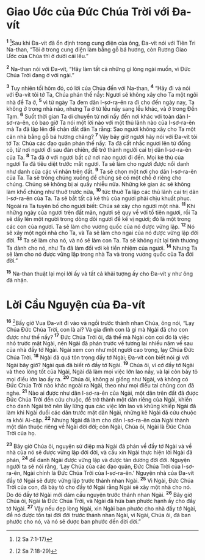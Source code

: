 # Giao Ước của Ðức Chúa Trời với Ða-vít
<sup><b>1</b></sup> [^1@-0daddac6-0392-41c9-9872-1740468aefb8]Sau khi Ða-vít đã ổn định trong cung điện của ông, Ða-vít nói với Tiên Tri Na-than, “Tôi ở trong cung điện làm bằng gỗ bá hương, còn Rương Giao Ước của Chúa thì ở dưới cái lều.”

<sup><b>2</b></sup> Na-than nói với Ða-vít, “Hãy làm tất cả những gì lòng ngài muốn, vì Ðức Chúa Trời đang ở với ngài.”

<sup><b>3</b></sup> Tuy nhiên tối hôm đó, có lời của Chúa đến với Na-than, <sup><b>4</b></sup> “Hãy đi và nói với Ða-vít tôi tớ Ta, Chúa phán thế nầy: Ngươi sẽ không xây cho Ta một ngôi nhà để Ta ở, <sup><b>5</b></sup> vì từ ngày Ta đem dân I-sơ-ra-ên ra đi cho đến ngày nay, Ta không ở trong nhà nào, nhưng Ta ở từ lều nầy sang lều khác, và ở trong Ðền Tạm. <sup><b>6</b></sup> Suốt thời gian Ta di chuyển từ nơi nầy đến nơi khác với toàn dân I-sơ-ra-ên, có bao giờ Ta nói một lời nào với một thủ lãnh nào của I-sơ-ra-ên mà Ta đã lập lên để chăn dắt dân Ta rằng: Sao ngươi không xây cho Ta một căn nhà bằng gỗ bá hương chăng? <sup><b>7</b></sup> Vậy bây giờ ngươi hãy nói với Ða-vít tôi tớ Ta: Chúa các đạo quân phán thế nầy: Ta đã cất nhắc ngươi lên từ đồng cỏ, từ nơi ngươi đi sau đàn chiên, để trở thành người cai trị dân I-sơ-ra-ên của Ta. <sup><b>8</b></sup> Ta đã ở với ngươi bất cứ nơi nào ngươi đi đến. Mọi kẻ thù của ngươi Ta đã tiêu diệt trước mắt ngươi. Ta sẽ làm cho ngươi được nổi danh như danh của các vĩ nhân trên đất. <sup><b>9</b></sup> Ta sẽ chọn một nơi cho dân I-sơ-ra-ên của Ta. Ta sẽ trồng chúng xuống để chúng sẽ có một chỗ ở riêng cho chúng. Chúng sẽ không bị ai quấy nhiễu nữa. Những kẻ gian ác sẽ không làm khổ chúng như thuở trước nữa, <sup><b>10</b></sup> tức thuở Ta lập các thủ lãnh cai trị dân I-sơ-ra-ên của Ta. Ta sẽ bắt tất cả kẻ thù của ngươi phải chịu khuất phục. Ngoài ra Ta tuyên bố cho ngươi biết: Chúa sẽ xây cho ngươi một nhà. <sup><b>11</b></sup> Khi những ngày của ngươi trên đất mãn, ngươi sẽ quy về với tổ tiên ngươi, rồi Ta sẽ dấy lên một người trong dòng dõi ngươi để kế vị ngươi; đó là một trong các con của ngươi. Ta sẽ làm cho vương quốc của nó được vững lập. <sup><b>12</b></sup> Nó sẽ xây một ngôi nhà cho Ta, và Ta sẽ làm cho ngai của nó được vững lập đời đời. <sup><b>13</b></sup> Ta sẽ làm cha nó, và nó sẽ làm con Ta. Ta sẽ không rút lại tình thương Ta dành cho nó, như Ta đã làm đối với kẻ tiền nhiệm của ngươi. <sup><b>14</b></sup> Nhưng Ta sẽ làm cho nó được vững lập trong nhà Ta và trong vương quốc của Ta đời đời.”

<sup><b>15</b></sup> Na-than thuật lại mọi lời ấy và tất cả khải tượng ấy cho Ða-vít y như ông đã nhận.

# Lời Cầu Nguyện của Ða-vít
<sup><b>16</b></sup> [^2@-0daddac6-0392-41c9-9872-1740468aefb8]Bấy giờ Vua Ða-vít đi vào và ngồi trước thánh nhan Chúa, ông nói, “Lạy Chúa Ðức Chúa Trời, con là ai? Và gia đình con là gì mà Ngài đã cho con được như thế nầy? <sup><b>17</b></sup> Ðức Chúa Trời ôi, đã thế mà Ngài còn coi đó là việc nhỏ trước mặt Ngài, nên Ngài đã phán trước về tương lai nhiều năm về sau của nhà đầy tớ Ngài. Ngài xem con như một người cao trọng, lạy Chúa Ðức Chúa Trời. <sup><b>18</b></sup> Ngài đã quá tôn trọng đầy tớ Ngài; Ða-vít còn biết nói gì với Ngài bây giờ? Ngài quả đã biết rõ đầy tớ Ngài. <sup><b>19</b></sup> Chúa ôi, vì cớ đầy tớ Ngài và theo lòng tốt của Ngài, Ngài đã làm mọi việc lớn lao nầy, và lại còn bày tỏ mọi điều lớn lao ấy ra. <sup><b>20</b></sup> Chúa ôi, không ai giống như Ngài, và không có Ðức Chúa Trời nào khác ngoài ra Ngài, theo như mọi điều tai chúng con đã nghe. <sup><b>21</b></sup> Nào ai được như dân I-sơ-ra-ên của Ngài, một dân trên đất đã được Ðức Chúa Trời đến cứu chuộc, để trở thành một dân riêng của Ngài, khiến cho danh Ngài trở nên lẫy lừng qua các việc lớn lao và khủng khiếp Ngài đã làm khi Ngài đuổi các dân trước mặt dân Ngài, những kẻ Ngài đã cứu chuộc ra khỏi Ai-cập. <sup><b>22</b></sup> Nhưng Ngài đã làm cho dân I-sơ-ra-ên của Ngài thành một dân thuộc riêng về Ngài đời đời; còn Ngài, Chúa ôi, Ngài là Ðức Chúa Trời của họ.

<sup><b>23</b></sup> Bây giờ Chúa ôi, nguyện sứ điệp mà Ngài đã phán về đầy tớ Ngài và về nhà của nó sẽ được vững lập đời đời, và cầu xin Ngài thực hiện lời Ngài đã phán, <sup><b>24</b></sup> để danh Ngài được vững lập và được tán dương đời đời. Nguyện người ta sẽ nói rằng, ‘Lạy Chúa của các đạo quân, Ðức Chúa Trời của I-sơ-ra-ên, Ngài chính là Ðức Chúa Trời của I-sơ-ra-ên.’ Nguyện nhà của Ða-vít đầy tớ Ngài sẽ được vững lập trước thánh nhan Ngài. <sup><b>25</b></sup> Vì Ngài, Ðức Chúa Trời của con, đã bày tỏ cho đầy tớ Ngài rằng Ngài sẽ xây một nhà cho nó. Do đó đầy tớ Ngài mới dám cầu nguyện trước thánh nhan Ngài. <sup><b>26</b></sup> Bây giờ Chúa ôi, Ngài là Ðức Chúa Trời, và Ngài đã hứa ban phước hạnh ấy cho đầy tớ Ngài. <sup><b>27</b></sup> Vậy nếu đẹp lòng Ngài, xin Ngài ban phước cho nhà đầy tớ Ngài, để nó được tồn tại đời đời trước thánh nhan Ngài, vì Ngài, Chúa ôi, đã ban phước cho nó, và nó sẽ được ban phước đến đời đời.”

[^1@-0daddac6-0392-41c9-9872-1740468aefb8]: (2 Sa 7:1-17)
[^2@-0daddac6-0392-41c9-9872-1740468aefb8]: (2 Sa 7:18-29)